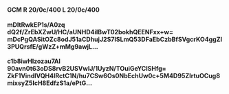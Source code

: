 #### GCM R 20/0c/400 L 20/0c/400
**mDItRwkEP1s/A0zq**<br/>**dQ2f/ZrEbXZwU/HC/aUNHD4ilBwT02bokhQEENFxx+w=**<br/>**mDcPgQASitOZc8odJ51aCDhujJ2S7ISLmQ53DFaEbCzbBfSVgcrKO4ggZl3PUQrsfE/gWzZ+mMg9awjL...**<br/><br/>
**c1b8iwHIzozau7Al**<br/>**90avn0t63oDS8rvB2USVwIJ/1UyzN/TOuiGeYCISHfg=**<br/>**ZkF1VindlVQH4lRctC1N/hu7CSw6Os0NbEchUw0c+5M4D95ZIrtuOCug8mixsyZ5IcH8EdfzS1a/ePtG...**